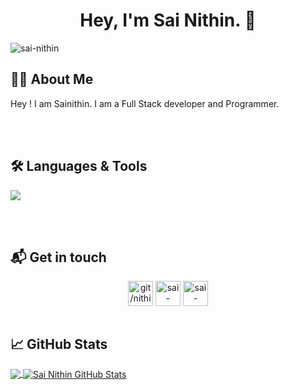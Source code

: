 <h1 align="center"> Hey, I'm Sai Nithin. 👋 </h1>

<p align="left"> <img src="https://komarev.com/ghpvc/?username=nithin5736&label=PROFILE%20VIEWS&color=0e75b6&style=flat" alt="sai-nithin" /> </p>


## 👨‍🎓 About Me

Hey ! I am Sainithin. I am a Full Stack developer and Programmer.

<br />
<br />

## 🛠️ Languages & Tools
<p><img src="https://img.shields.io/badge/JavaScript-323330?style=for-the-badge&logo=javascript&logoColor=F7DF1E" /></p>

<br />
<br />

## 📬 Get in touch

<p align="center">
<a href="https://twitter.com/nithin5736" target="blank"><img align="center" alt="git/nithin5736" src="https://cdn.jsdelivr.net/npm/simple-icons@3.0.1/icons/twitter.svg" height="40" width="40"/></a>
<a href="https://www.linkedin.com/in/sai-nithin-6495801b9/" target="blank"><img align="center" src="https://cdn.jsdelivr.net/npm/simple-icons@3.0.1/icons/linkedin.svg" alt="sai-nithin" height="40" width="40" /></a>
<a href="mailto:sainithin.g20@iiits.in" target="blank"><img align="center" src="https://cdn.jsdelivr.net/npm/simple-icons@3.0.1/icons/gmail.svg" alt="sai-nithin" height="40" width="40" /></a>

<br />
<br />
  
## &#x1f4c8; GitHub Stats

<a href="https://github.com/nithin5736">
  <img align="center" src="https://github-readme-stats.vercel.app/api/top-langs/?username=nithin5736&title_color=ffffff&text_color=c9cacc&icon_color=2bbc8a&bg_color=1d1f21" />
</a>

<a href="https://github.com/nithin5736">
  <img align="center" src="https://github-readme-stats.vercel.app/api?username=nithin5736&show_icons=true&line_height=27&count_private=true&title_color=ffffff&text_color=c9cacc&icon_color=2bbc8a&bg_color=1d1f21" alt="Sai Nithin GitHub Stats" />
</a>
